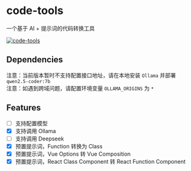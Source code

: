 # code-tools

一个基于 AI + 提示词的代码转换工具

[![code-tools](https://www.gausszhou.top/static/data/github/code-tools/1.webp)](https://gausszhou.github.io/code-tools/)


## Dependencies

注意：当前版本暂时不支持配置接口地址，请在本地安装 `Ollama` 并部署 `qwen2.5-coder:7b`  
注意：如遇到跨域问题，请配置环境变量 `OLLAMA_ORIGINS` 为 `*`

## Features

- [ ] 支持配置模型
- [x] 支持调用 Ollama
- [ ] 支持调用 Deepseek
- [x] 预置提示词，Function 转换为 Class
- [x] 预置提示词，Vue Options 转 Vue Composition
- [x] 预置提示词，React Class Component 转 React Function Component
